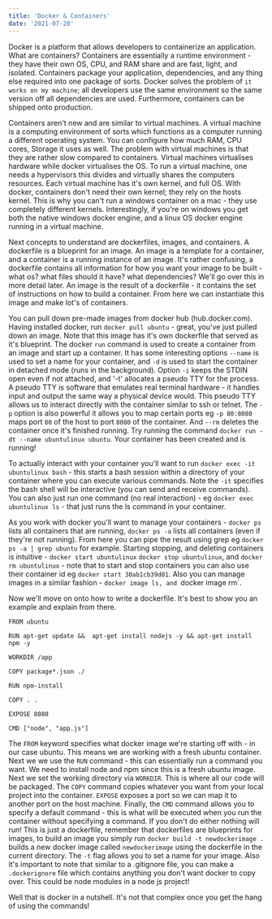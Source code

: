 ```yaml
---
title: 'Docker & Containers'
date: '2021-07-28'
---
```


Docker is a platform that allows developers to containerize an application. What are containers? Containers are essentially a runtime environment - they have their own OS, CPU, and RAM share and are fast, light, and isolated. Containers package your application, dependencies, and any thing else required into one package of sorts. Docker solves the problem of `it works on my machine`; all developers use the same environment so the same version off all dependencies are used. Furthermore, containers can be shipped onto production.

Containers aren't new and are similar to virtual machines. A virtual machine is a computing environment of sorts which functions as a computer running a different operating system. You can configure how much RAM, CPU cores, Storage it uses as well. The problem with virtual machines is that they are rather slow compared to containers. Virtual machines virtualises hardware while docker virtualises the OS. To run a virtual machine, one needs a hypervisors this divides and virtually shares the computers resources. Each virtual machine has it's own kernel, and full OS. With docker, containers don't need their own kernel; they rely on the hosts kernel. This is why you can't run a windows container on a mac - they use completely different kernels.
Interestingly, if you're on windows you get both the native windows docker engine, and a linux OS docker engine running in a virtual machine.

Next concepts to understand are dockerfiles, images, and containers. A dockerfile is a blueprint for an image. An image is a template for a container, and a container is a running instance of an image. It's rather confusing, a dockerfile contains all information for how you want your image to be built - what os? what files should it have? what dependencies? We'll go over this in more detail later. An image is the result of a dockerfile - it contains the set of instructions on how to build a container. From here we can instantiate this image and make lot's of containers.

You can pull down pre-made images from docker hub (hub.docker.com). Having installed docker, run `docker pull ubuntu` - great, you've just pulled down an image. Note that this image has it's own dockerfile that served as it's blueprint. The docker `run` command is used to create a container from an image and start up a container. It has some interesting options `--name` is used to set a name for your container, and `-d` is used to start the container in detached mode (runs in the background). Option `-i` keeps the STDIN open even if not attached, and '-t' allocates a pseudo TTY for the process. A pseudo TTY is software that emulates real terminal hardware - it handles input and output the same way a physical device would. This pseudo TTY allows us to interact directly with the container similar to ssh or telnet. The `-p` option is also powerful it allows you to map certain ports eg `-p 80:8080` maps port `80` of the host to port `8080` of the container.
And `--rm` deletes the container once it's finished running. Try running the command `docker run -dt --name ubuntulinux ubuntu`. Your container has been created and is running!

To actually interact with your container you'll want to run `docker exec -it ubuntulinux bash` - this starts a bash session within a directory of your container where you can execute various commands. Note the `-it` specifies the bash shell will be interactive (you can send and receive commands). You can also just run one command (no real interaction) - eg `docker exec ubuntulinux ls` - that just runs the ls command in your container.

As you work with docker you'll want to manage your containers - `docker ps` lists all containers that are running, `docker ps -a` lists all containers (even if they're not running). From here you can pipe the result using grep eg `docker ps -a | grep ubuntu` for example. Starting stopping, and deleting containers is intuitive - `docker start ubuntulinux` `docker stop ubuntulinux`, and `docker rm ubuntulinux` - note that to start and stop containers you can also use their container id eg `docker start 30ab1cb39d01`. Also you can manage images in a similar fashion - `docker image ls, and `docker image rm`.

Now we'll move on onto how to write a dockerfile. It's best to show you an example and explain from there.

```
FROM ubuntu

RUN apt-get update &&  apt-get install nodejs -y && apt-get install npm -y

WORKDIR /app

COPY package*.json ./

RUN npm-install

COPY . .

EXPOSE 8080

CMD ["node", "app.js"]
```

The `FROM` keyword specifies what docker image we're starting off with - in our case ubuntu. This means we are working with a fresh ubuntu container. Next we we use the `RUN` command - this can essentially run a command you want. We need to install node and npm since this is a fresh ubuntu image. Next we set the working directory via `WORKDIR`. This is where all our code will be packaged. The `COPY` command copies whatever you want from your local project into the container. `EXPOSE` exposes a port so we can map it to another port on the host machine. Finally, the `CMD` command allows you to specify a default command - this is what will be executed when you run the container without specifying a command. If you don't do either nothing will run! This is just a dockerfile, remember that dockerfiles are blueprints for images, to build an image you simply run `docker build -t newdockerimage .` builds a new docker image called `newdockerimage` using the dockerfile in the current directory. The `-t` flag allows you to set a name for your image. Also it's important to note that similar to a .gitignore file, you can make a `.dockerignore` file which contains anything you don't want docker to copy over. This could be node modules in a node js project!

Well that is docker in a nutshell. It's not that complex once you get the hang of using the commands!
